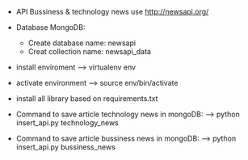 
- API Bussiness & technology news use http://newsapi.org/

- Database MongoDB:
  - Create database name: newsapi
  - Creat collection name: newsapi_data

- install enviroment --> virtualenv env 

- activate environment --> source env/bin/activate

- install all library based on requirements.txt

- Command to save article technology news in mongoDB:
  --> python insert_api.py technology_news

- Command to save article bussiness news in mongoDB:
  --> python insert_api.py bussiness_news
